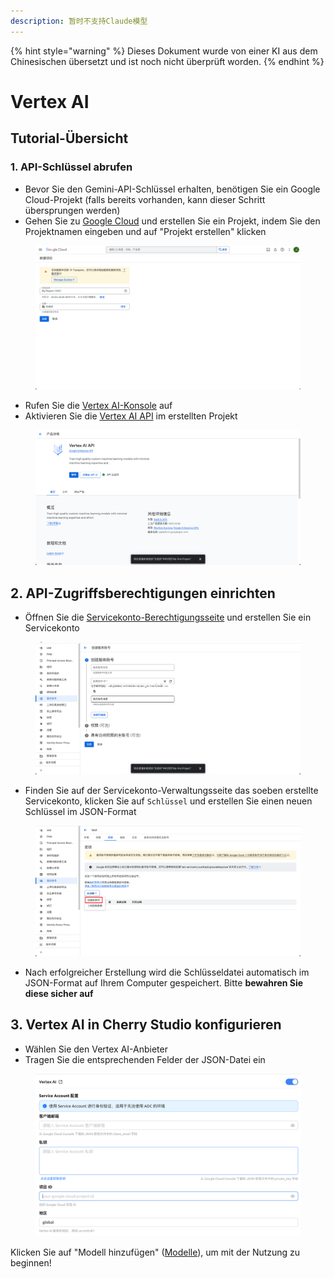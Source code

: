 ```yaml
---
description: 暂时不支持Claude模型
---
```


{% hint style="warning" %}
Dieses Dokument wurde von einer KI aus dem Chinesischen übersetzt und ist noch nicht überprüft worden.
{% endhint %}

# Vertex AI

## Tutorial-Übersicht

### 1. API-Schlüssel abrufen

* Bevor Sie den Gemini-API-Schlüssel erhalten, benötigen Sie ein Google Cloud-Projekt (falls bereits vorhanden, kann dieser Schritt übersprungen werden)
* Gehen Sie zu [Google Cloud](https://console.cloud.google.com/projectcreate) und erstellen Sie ein Projekt, indem Sie den Projektnamen eingeben und auf "Projekt erstellen" klicken

<figure><img src="../../.gitbook/assets/image (1).png" alt=""><figcaption></figcaption></figure>

* Rufen Sie die [Vertex AI-Konsole](https://console.cloud.google.com/vertex-ai) auf
* Aktivieren Sie die [Vertex AI API](ttps://console.cloud.google.com/apis/library/aiplatform.googleapis.com?inv=1\&invt=Ab0iBA) im erstellten Projekt

<figure><img src="../../.gitbook/assets/image (78).png" alt=""><figcaption></figcaption></figure>

## 2. API-Zugriffsberechtigungen einrichten

* Öffnen Sie die [Servicekonto-Berechtigungsseite](https://console.cloud.google.com/iam-admin/serviceaccounts) und erstellen Sie ein Servicekonto

<figure><img src="../../.gitbook/assets/image (79).png" alt=""><figcaption></figcaption></figure>

* Finden Sie auf der Servicekonto-Verwaltungsseite das soeben erstellte Servicekonto, klicken Sie auf `Schlüssel` und erstellen Sie einen neuen Schlüssel im JSON-Format

<figure><img src="../../.gitbook/assets/image (80).png" alt=""><figcaption></figcaption></figure>

* Nach erfolgreicher Erstellung wird die Schlüsseldatei automatisch im JSON-Format auf Ihrem Computer gespeichert. Bitte **bewahren Sie diese sicher auf**

## 3. Vertex AI in Cherry Studio konfigurieren

* Wählen Sie den Vertex AI-Anbieter
* Tragen Sie die entsprechenden Felder der JSON-Datei ein

<figure><img src="../../.gitbook/assets/image (81).png" alt=""><figcaption></figcaption></figure>

Klicken Sie auf "Modell hinzufügen" ([Modelle](https://console.cloud.google.com/vertex-ai/model-garden)), um mit der Nutzung zu beginnen!